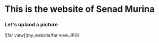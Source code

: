 # This is the website of Senad Murina

### Let's uplaod a picture

![far view](my_website/far view.JPG)
      
